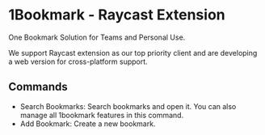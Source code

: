 # 1Bookmark - Raycast Extension

One Bookmark Solution for Teams and Personal Use.

We support Raycast extension as our top priority client and are developing a web version for cross-platform support.

## Commands

- Search Bookmarks: Search bookmarks and open it. You can also manage all 1bookmark features in this command.
- Add Bookmark: Create a new bookmark.

